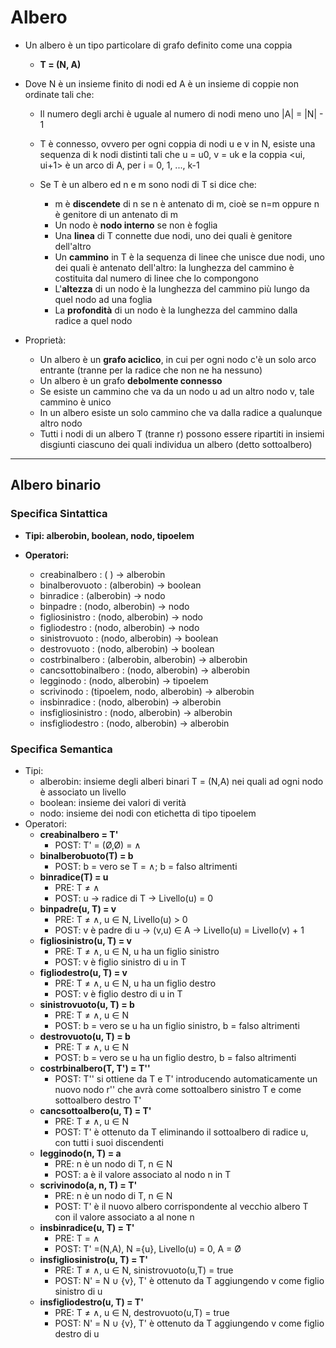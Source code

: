 <h1> Albero </h1>

* Un albero è un tipo particolare di grafo definito come una coppia
  * **T = (N, A)**
* Dove N è un insieme finito di nodi ed A è un insieme di coppie non ordinate tali che:
  * Il numero degli archi è uguale al numero di nodi meno uno |A| = |N| - 1
  * T è connesso, ovvero per ogni coppia di nodi u e v in N, esiste una sequenza di k nodi distinti tali che u = u0, v = uk e la coppia <ui, ui+1> è un arco di A, per i = 0, 1, ..., k-1

  
  * Se T è un albero ed n e m sono nodi di T si dice che:
    * m è **discendete** di n se n è antenato di m, cioè se n=m oppure n è genitore di un antenato di m
    * Un nodo è **nodo interno** se non è foglia
    * Una **linea** di T connette due nodi, uno dei quali è genitore dell'altro
    * Un **cammino** in T è la sequenza di linee che unisce due nodi, uno dei quali è antenato dell'altro: la lunghezza del cammino è costituita dal numero di linee che lo compongono
    * L'**altezza** di un nodo è la lunghezza del cammino più lungo da quel nodo ad una foglia
    * La **profondità** di un nodo è la lunghezza del cammino dalla radice a quel nodo
  

* Proprietà:
  * Un albero è un **grafo aciclico**, in cui per ogni nodo c'è un solo arco entrante (tranne per la radice che non ne ha nessuno)
  * Un albero è un grafo **debolmente connesso**
  * Se esiste un cammino che va da un nodo u ad un altro nodo v, tale cammino è unico
  * In un albero esiste un solo cammino che va dalla radice a qualunque altro nodo
  * Tutti i nodi di un albero T (tranne r) possono essere ripartiti in insiemi disgiunti ciascuno dei quali individua un albero (detto sottoalbero)

___
<h2> Albero binario </h2>

### Specifica Sintattica

* **Tipi: alberobin, boolean, nodo, tipoelem**

* **Operatori:**
    * creabinalbero : ( ) → alberobin
    * binalberovuoto : (alberobin) → boolean
    * binradice : (alberobin) → nodo
    * binpadre : (nodo, alberobin) → nodo
    * figliosinistro : (nodo, alberobin) → nodo
    * figliodestro : (nodo, alberobin) → nodo
    * sinistrovuoto : (nodo, alberobin) → boolean
    * destrovuoto : (nodo, alberobin) → boolean
    * costrbinalbero : (alberobin, alberobin) → alberobin
    * cancsottobinalbero : (nodo, alberobin) → alberobin
    * legginodo : (nodo, alberobin) → tipoelem
    * scrivinodo : (tipoelem, nodo, alberobin) → alberobin
    * insbinradice : (nodo, alberobin) → alberobin
    * insfigliosinistro : (nodo, alberobin) → alberobin
    * insfigliodestro : (nodo, alberobin) → alberobin

 
### Specifica Semantica
* Tipi:
  * alberobin: insieme degli alberi binari T = (N,A) nei quali ad ogni nodo è associato un livello
  * boolean: insieme dei valori di verità
  * nodo: insieme dei nodi con etichetta di tipo tipoelem
* Operatori:
  * **creabinalbero = T'** 
    * POST: T' = (Ø,Ø) = ∧
  * **binalberobuoto(T) = b**
    * POST: b = vero se T = ∧; b = falso altrimenti
  * **binradice(T) = u**
    * PRE: T ≠ ∧
    * POST: u → radice di T → Livello(u) = 0
  * **binpadre(u, T) = v**
    * PRE: T ≠ ∧, u ∈ N, Livello(u) > 0
    * POST: v è padre di u → (v,u) ∈ A → Livello(u) = Livello(v) + 1
  * **figliosinistro(u, T) = v**
    * PRE: T ≠ ∧, u ∈ N, u ha un figlio sinistro
    * POST: v è figlio sinistro di u in T
  * **figliodestro(u, T) = v**
    * PRE: T ≠ ∧, u ∈ N, u ha un figlio destro
    * POST: v è figlio destro di u in T
  * **sinistrovuoto(u, T) = b**
    * PRE: T ≠ ∧, u ∈ N
    * POST: b = vero se u ha un figlio sinistro, b = falso altrimenti
  * **destrovuoto(u, T) = b**
    * PRE: T ≠ ∧, u ∈ N
    * POST: b = vero se u ha un figlio destro, b = falso altrimenti
  * **costrbinalbero(T, T') = T''**
    * POST: T'' si ottiene da T e T' introducendo automaticamente un nuovo nodo r'' che avrà come sottoalbero sinistro T e come sottoalbero destro T'
  * **cancsottoalbero(u, T) = T'**
    * PRE: T ≠ ∧, u ∈ N
    * POST: T' è ottenuto da T eliminando il sottoalbero di radice u, con tutti i suoi discendenti
  * **legginodo(n, T) = a**
    * PRE: n è un nodo di T, n ∈ N
    * POST: a è il valore associato al nodo n in T
  * **scrivinodo(a, n, T) = T'**
    * PRE: n è un nodo di T, n ∈ N
    * POST: T' è il nuovo albero corrispondente al vecchio albero T con il valore associato a al none n
  * **insbinradice(u, T) = T'**
    * PRE: T = ∧
    * POST: T' =(N,A), N ={u}, Livello(u) = 0, A = Ø
  * **insfigliosinistro(u, T) = T'**
    * PRE: T ≠ ∧, u ∈ N, sinistrovuoto(u,T) = true
    * POST: N' = N ∪ {v}, T' è ottenuto da T aggiungendo v come figlio sinistro di u
  * **insfigliodestro(u, T) = T'**
    * PRE: T ≠ ∧, u ∈ N, destrovuoto(u,T) = true
    * POST: N' = N ∪ {v}, T' è ottenuto da T aggiungendo v come figlio destro di u
